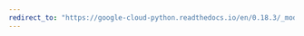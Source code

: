 ```yaml
---
redirect_to: "https://google-cloud-python.readthedocs.io/en/0.18.3/_modules/gcloud/resource_manager/project.html"
---
```

